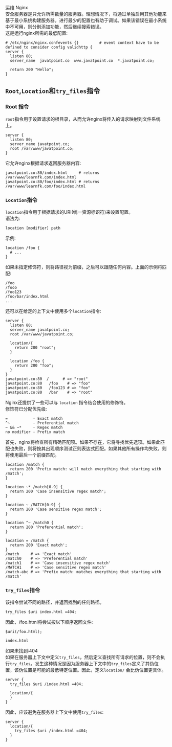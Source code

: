 运维 Nginx<br />安全服务器是只允许所需数量的服务器。理想情况下，将通过单独启用其他功能来基于最小系统构建服务器。进行最少的配置也有助于调试。如果该错误在最小系统中不可用，则分别添加功能，然后继续搜索错误。<br />这是运行nginx所需的最低配置:
```nginx
# /etc/nginx/nginx.confevents {}         # event context have to be defined to consider config validhttp {
server {
  listen 80;
  server_name  javatpoint.co  www.javatpoint.co  *.javatpoint.co;

  return 200 "Hello";
}
```
<a name="poZhC"></a>
## `Root`,`Location`和`try_files`指令
<a name="KhVX9"></a>
### Root 指令
`root`指令用于设置请求的根目录，从而允许nginx将传入的请求映射到文件系统上。
```nginx
server {
  listen 80;
  server_name javatpoint.co;
  root /var/www/javatpoint.co;
}
```
它允许nginx根据请求返回服务器内容:
```nginx
javatpoint.co:80/index.html     # returns /var/www/learnfk.com/index.html
javatpoint.co:80/foo/index.html # returns /var/www/learnfk.com/foo/index.html
```
<a name="zg34R"></a>
### `Location`指令
`location`指令用于根据请求的URI(统一资源标识符)来设置配置。<br />语法为:
```nginx
location [modifier] path
```
示例:
```nginx
location /foo {
  # ...
}
```
如果未指定修饰符，则将路径视为前缀，之后可以跟随任何内容。上面的示例将匹配:
```nginx
/foo
/fooo
/foo123
/foo/bar/index.html
...
```
还可以在给定的上下文中使用多个`location`指令:
```nginx
server {
  listen 80;
  server_name javatpoint.co;
  root /var/www/javatpoint.co;

  location/{
    return 200 "root";
  }

  location /foo {
    return 200 "foo";
  }
}
javatpoint.co:80  /      # => "root"
javatpoint.co:80   /foo    # => "foo"
javatpoint.co:80   /foo123 # => "foo"
javatpoint.co:80   /bar    # => "root"
```
Nginx还提供了一些可以与 `location` 指令结合使用的修饰符。<br />修饰符已分配优先级:
```nginx
=           - Exact match
^~          - Preferential match
~ && ~*     - Regex match
no modifier - Prefix match
```
首先，nginx将检查所有精确匹配项。如果不存在，它将寻找优先选项。如果此匹配也失败，则将按其出现顺序测试正则表达式匹配。如果其他所有操作均失败，则将使用最后一个前缀匹配。
```nginx
location /match {
  return 200 'Prefix match: will match everything that starting with /match';
}

location ~* /match[0-9] {
  return 200 'Case insensitive regex match';
}

location ~ /MATCH[0-9] {
  return 200 'Case sensitive regex match';
}

location ^~ /match0 {
  return 200 'Preferential match';
}

location = /match {
  return 200 'Exact match';
}
/match     # => 'Exact match'
/match0    # => 'Preferential match'
/match1    # => 'Case insensitive regex match'
/MATCH1    # => 'Case sensitive regex match'
/match-abc # => 'Prefix match: matches everything that starting with /match'
```
<a name="jGmV2"></a>
### `try_files`指令
该指令尝试不同的路径，并返回找到的任何路径。
```nginx
try_files $uri index.html =404;
```
因此，/foo.html将尝试按以下顺序返回文件:
```nginx
$uri(/foo.html);

index.html
```
如果未找到:404<br />如果在服务器上下文中定义`try_files`，然后定义查找所有请求的位置，则不会执行`try_files`。发生这种情况是因为服务器上下文中的`try_files`定义了其伪位置，该伪位置是可能的最低特定位置。因此，定义`location/` 会比伪位置更具体。
```nginx
server {
  try_files $uri /index.html =404;

  location/{
  }
}
```
因此，应该避免在服务器上下文中使用`try_files`:
```nginx
server {
  location/{
    try_files $uri /index.html =404;
  }
}
```
